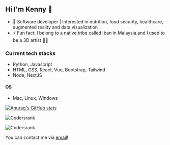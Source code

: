 ## Hi I'm Kenny 👋

- 💼 Software developer | Interested in nutrition, food security, healthcare, augmented reality and data visualization
- ⚡ Fun fact: I belong to a native tribe called Iban in Malaysia and I used to be a 3D artist 🧑‍🎨

### Current tech stacks
- Python, Javascript
- HTML, CSS, React, Vue, Bootstrap, Tailwind
- Node, NextJS

#### OS
- Mac, Linux, Windows


[![Anurag's GitHub stats](https://github-readme-stats.vercel.app/api?username=k3nnywilliam&show_icons=true&theme=radical)](https://github.com/anuraghazra/github-readme-stats)

![Codersrank](https://cr-ss-service.azurewebsites.net/api/ScreenShot?widget=summary&username=k3nnywilliam)

![Codersrank](https://cr-skills-chart-widget.azurewebsites.net/api/api?username=k3nnywilliam)


You can contact me via <a href="mailto:k3nnywilliam@gmail.com" >email</a>!
